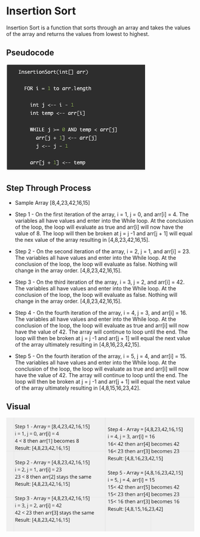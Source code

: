 # Insertion Sort 
Insertion Sort is a function that sorts through an array and takes the values of the array and returns the values from lowest to highest.

## Pseudocode
![Insertion Sort Pseudo](./assets/insertion-sort-pseudo.png)

## Step Through Process
- Sample Array [8,4,23,42,16,15]

- Step 1 - On the first iteration of the array, i = 1, j = 0, and arr[i] = 4. The variables all have values and enter into the While loop. At the conclusion of the loop, the loop will evaluate as true and arr[i] will now have the value of 8. The loop will then be broken at j = j -1 and arr[j + 1] will equal the nex value of the array resulting in [4,8,23,42,16,15].

- Step 2 - On the second iteration of the array, i = 2, j = 1, and arr[i] = 23. The variables all have values and enter into the While loop. At the conclusion of the loop, the loop will evaluate as false. Nothing will change in the array order. [4,8,23,42,16,15].

- Step 3 - On the third iteration of the array, i = 3, j = 2, and arr[i] = 42. The variables all have values and enter into the While loop. At the conclusion of the loop, the loop will evaluate as false. Nothing will change in the array order. [4,8,23,42,16,15].

- Step 4 - On the fourth iteration of the array, i = 4, j = 3, and arr[i] = 16. The variables all have values and enter into the While loop. At the conclusion of the loop, the loop will evaluate as true and arr[i] will now have the value of 42. The array will continue to loop until the end. The loop will then be broken at j = j -1 and arr[j + 1] will equal the next value of the array ultimately resulting in [4,8,16,23,42,15].

- Step 5 - On the fourth iteration of the array, i = 5, j = 4, and arr[i] = 15. The variables all have values and enter into the While loop. At the conclusion of the loop, the loop will evaluate as true and arr[i] will now have the value of 42. The array will continue to loop until the end. The loop will then be broken at j = j -1 and arr[j + 1] will equal the next value of the array ultimately resulting in [4,8,15,16,23,42].

## Visual 
![Insertion Sort](./assets/insertion-sort.png)